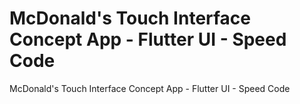 # McDonald's Touch Interface Concept App - Flutter UI - Speed Code
McDonald's Touch Interface Concept App - Flutter UI - Speed Code
